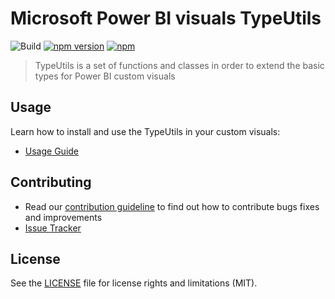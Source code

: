 # Microsoft Power BI visuals TypeUtils
![Build](https://github.com/microsoft/powerbi-visuals-utils-typeutils/workflows/Build/badge.svg) [![npm version](https://img.shields.io/npm/v/powerbi-visuals-utils-typeutils.svg)](https://www.npmjs.com/package/powerbi-visuals-utils-typeutils) [![npm](https://img.shields.io/npm/dm/powerbi-visuals-utils-typeutils.svg)](https://www.npmjs.com/package/powerbi-visuals-utils-typeutils)

> TypeUtils is a set of functions and classes in order to extend the basic types for Power BI custom visuals

## Usage
Learn how to install and use the TypeUtils in your custom visuals:
* [Usage Guide](https://docs.microsoft.com/en-us/power-bi/developer/visuals/utils-type)

## Contributing
* Read our [contribution guideline](./CONTRIBUTING.md) to find out how to contribute bugs fixes and improvements
* [Issue Tracker](https://github.com/Microsoft/powerbi-visuals-utils-typeutils/issues)

## License
See the [LICENSE](./LICENSE) file for license rights and limitations (MIT).
